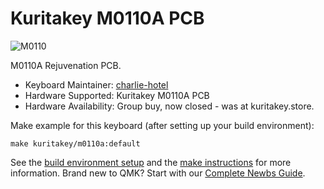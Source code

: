 # Kuritakey M0110A PCB

![M0110](https://i.imgur.com/dO7n2ys.png)

M0110A Rejuvenation PCB.

* Keyboard Maintainer: [charlie-hotel](https://github.com/charlie-hotel/)
* Hardware Supported: Kuritakey M0110A PCB
* Hardware Availability: Group buy, now closed - was at kuritakey.store.

Make example for this keyboard (after setting up your build environment):

    make kuritakey/m0110a:default


See the [build environment setup](https://docs.qmk.fm/#/getting_started_build_tools) and the [make instructions](https://docs.qmk.fm/#/getting_started_make_guide) for more information. Brand new to QMK? Start with our [Complete Newbs Guide](https://docs.qmk.fm/#/newbs).
